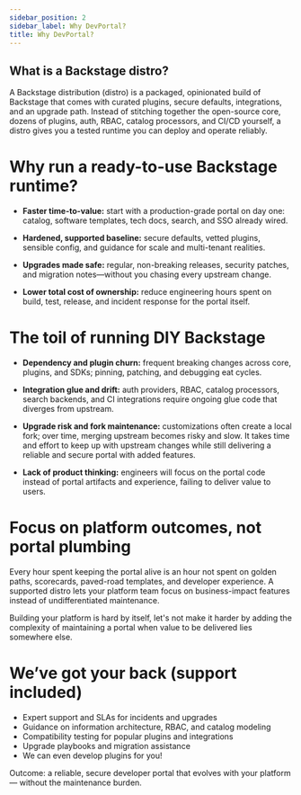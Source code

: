 ```yaml
---
sidebar_position: 2
sidebar_label: Why DevPortal?
title: Why DevPortal?
---
```


## What is a Backstage distro?

A Backstage distribution (distro) is a packaged, opinionated build of Backstage that comes with curated plugins, secure defaults, integrations, and an upgrade path. Instead of stitching together the open-source core, dozens of plugins, auth, RBAC, catalog processors, and CI/CD yourself, a distro gives you a tested runtime you can deploy and operate reliably.

# Why run a ready-to-use Backstage runtime?

- **Faster time-to-value:** start with a production-grade portal on day one: catalog, software templates, tech docs, search, and SSO already wired.

- **Hardened, supported baseline:** secure defaults, vetted plugins, sensible config, and guidance for scale and multi-tenant realities.

- **Upgrades made safe:** regular, non-breaking releases, security patches, and migration notes—without you chasing every upstream change.

- **Lower total cost of ownership:** reduce engineering hours spent on build, test, release, and incident response for the portal itself.

# The toil of running DIY Backstage

- **Dependency and plugin churn:** frequent breaking changes across core, plugins, and SDKs; pinning, patching, and debugging eat cycles.

- **Integration glue and drift:** auth providers, RBAC, catalog processors, search backends, and CI integrations require ongoing glue code that diverges from upstream.

- **Upgrade risk and fork maintenance:** customizations often create a local fork; over time, merging upstream becomes risky and slow. It takes time and effort to keep up with upstream changes while still delivering a reliable and secure portal with added features.

- **Lack of product thinking:** engineers will focus on the portal code instead of portal artifacts and experience, failing to deliver value to users.

# Focus on platform outcomes, not portal plumbing

Every hour spent keeping the portal alive is an hour not spent on golden paths, scorecards, paved-road templates, and developer experience. A supported distro lets your platform team focus on business-impact features instead of undifferentiated maintenance.

Building your platform is hard by itself, let's not make it harder by adding the complexity of maintaining a portal when value to be delivered lies somewhere else.

# We’ve got your back (support included)

- Expert support and SLAs for incidents and upgrades
- Guidance on information architecture, RBAC, and catalog modeling
- Compatibility testing for popular plugins and integrations
- Upgrade playbooks and migration assistance
- We can even develop plugins for you!

Outcome: a reliable, secure developer portal that evolves with your platform — without the maintenance burden.
